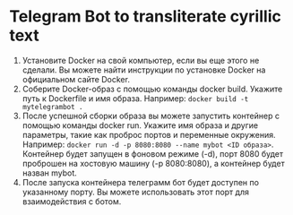 # Telegram Bot to transliterate cyrillic text
1. Установите Docker на свой компьютер, если вы еще этого не сделали. Вы можете найти инструкции по установке Docker на официальном сайте Docker.
2. Соберите Docker-образ с помощью команды docker build. Укажите путь к Dockerfile и имя образа. Например: `docker build -t mytelegrambot .`
3. После успешной сборки образа вы можете запустить контейнер с помощью команды docker run. Укажите имя образа и другие параметры, такие как проброс портов и переменные окружения. Например: `docker run -d -p 8080:8080 --name mybot <ID образа>`. Контейнер будет запущен в фоновом режиме (-d), порт 8080 будет проброшен на хостовую машину (-p 8080:8080), а контейнер будет назван mybot.
4. После запуска контейнера телеграмм бот будет доступен по указанному порту. Вы можете использовать этот порт для взаимодействия с ботом.
